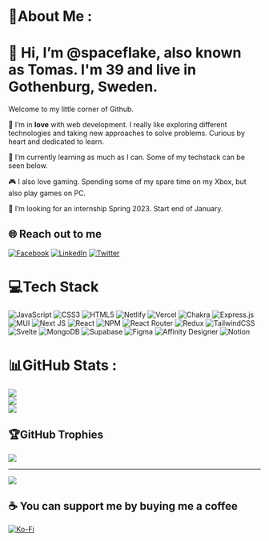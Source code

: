 # 💫About Me :
# 👋 Hi, I’m @spaceflake, also known as Tomas. I'm 39 and live in Gothenburg, Sweden.

Welcome to my little corner of Github.

👀 I’m in **love** with web development. I really like exploring different technologies and taking new approaches to solve problems. Curious by heart and dedicated to learn.

🌱 I’m currently learning as much as I can. Some of my techstack can be seen below.

🎮 I also love gaming. Spending some of my spare time on my Xbox, but also play games on PC. 

💞️ I’m looking for an internship Spring 2023. Start end of January. 


## 🌐 Reach out to me
[![Facebook](https://img.shields.io/badge/Facebook-%231877F2.svg?logo=Facebook&logoColor=white)](https://facebook.com/tomasfridekrans) [![LinkedIn](https://img.shields.io/badge/LinkedIn-%230077B5.svg?logo=linkedin&logoColor=white)](https://linkedin.com/in/tomasfridekrans) [![Twitter](https://img.shields.io/badge/Twitter-%231DA1F2.svg?logo=Twitter&logoColor=white)](https://twitter.com/spaceflake1) 

# 💻Tech Stack
![JavaScript](https://img.shields.io/badge/javascript-%23323330.svg?style=for-the-badge&logo=javascript&logoColor=%23F7DF1E) ![CSS3](https://img.shields.io/badge/css3-%231572B6.svg?style=for-the-badge&logo=css3&logoColor=white) ![HTML5](https://img.shields.io/badge/html5-%23E34F26.svg?style=for-the-badge&logo=html5&logoColor=white) ![Netlify](https://img.shields.io/badge/netlify-%23000000.svg?style=for-the-badge&logo=netlify&logoColor=#00C7B7) ![Vercel](https://img.shields.io/badge/vercel-%23000000.svg?style=for-the-badge&logo=vercel&logoColor=white) ![Chakra](https://img.shields.io/badge/chakra-%234ED1C5.svg?style=for-the-badge&logo=chakraui&logoColor=white) ![Express.js](https://img.shields.io/badge/express.js-%23404d59.svg?style=for-the-badge&logo=express&logoColor=%2361DAFB) ![MUI](https://img.shields.io/badge/MUI-%230081CB.svg?style=for-the-badge&logo=material-ui&logoColor=white) ![Next JS](https://img.shields.io/badge/Next-black?style=for-the-badge&logo=next.js&logoColor=white) ![React](https://img.shields.io/badge/react-%2320232a.svg?style=for-the-badge&logo=react&logoColor=%2361DAFB) ![NPM](https://img.shields.io/badge/NPM-%23000000.svg?style=for-the-badge&logo=npm&logoColor=white) ![React Router](https://img.shields.io/badge/React_Router-CA4245?style=for-the-badge&logo=react-router&logoColor=white) ![Redux](https://img.shields.io/badge/redux-%23593d88.svg?style=for-the-badge&logo=redux&logoColor=white) ![TailwindCSS](https://img.shields.io/badge/tailwindcss-%2338B2AC.svg?style=for-the-badge&logo=tailwind-css&logoColor=white) ![Svelte](https://img.shields.io/badge/svelte-%23f1413d.svg?style=for-the-badge&logo=svelte&logoColor=white) ![MongoDB](https://img.shields.io/badge/MongoDB-%234ea94b.svg?style=for-the-badge&logo=mongodb&logoColor=white) 	![Supabase](https://img.shields.io/badge/Supabase-3ECF8E?style=for-the-badge&logo=supabase&logoColor=white) 	![Figma](https://img.shields.io/badge/figma-%23F24E1E.svg?style=for-the-badge&logo=figma&logoColor=white) ![Affinity Designer](https://img.shields.io/badge/affinitydesginer-%231B72BE.svg?style=for-the-badge&logo=affinity-designer&logoColor=white) ![Notion](https://img.shields.io/badge/Notion-%23000000.svg?style=for-the-badge&logo=notion&logoColor=white)
# 📊GitHub Stats :
![](https://github-readme-stats.vercel.app/api?username=spaceflake&theme=nord&hide_border=false&include_all_commits=false&count_private=false)<br/>
![](https://github-readme-streak-stats.herokuapp.com/?user=spaceflake&theme=nord&hide_border=false)<br/>
![](https://github-readme-stats.vercel.app/api/top-langs/?username=spaceflake&theme=nord&hide_border=false&include_all_commits=false&count_private=false&layout=compact)

## 🏆GitHub Trophies
![](https://github-profile-trophy.vercel.app/?username=spaceflake&theme=nord&no-frame=false&no-bg=false&margin-w=4)

---
[![](https://visitcount.itsvg.in/api?id=spaceflake&icon=7&color=0)](https://visitcount.itsvg.in)

  ## ☕ You can support me by buying me a coffee
  [![Ko-Fi](https://img.shields.io/badge/Ko--fi-F16061?style=for-the-badge&logo=ko-fi&logoColor=white)](https://ko-fi.com/tomasfridekrans) 

  <!-- Proudly created with GPRM ( https://gprm.itsvg.in ) -->
  
